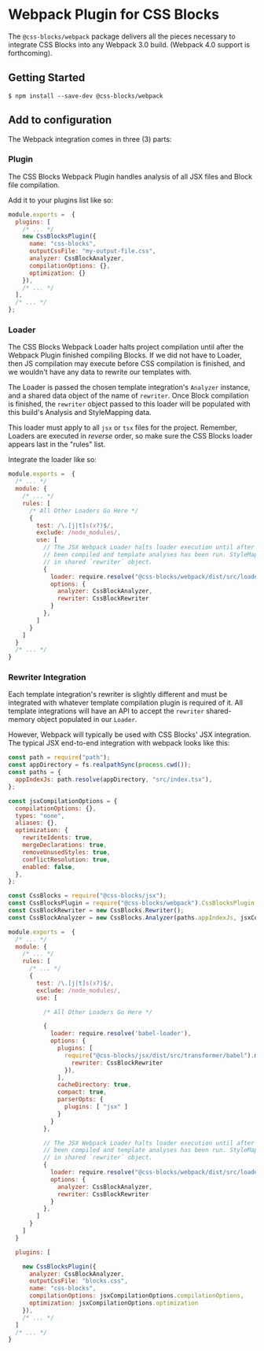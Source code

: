 # Webpack Plugin for CSS Blocks

The `@css-blocks/webpack` package delivers all the pieces necessary to integrate CSS Blocks into any Webpack 3.0 build. (Webpack 4.0 support is forthcoming).

## Getting Started

```
$ npm install --save-dev @css-blocks/webpack
```

## Add to configuration

The Webpack integration comes in three (3) parts:

### Plugin

The CSS Blocks Webpack Plugin handles analysis of all JSX files and Block file compilation.

Add it to your plugins list like so:

```js
module.exports =  {
  plugins: [
    /* ... */
    new CssBlocksPlugin({
      name: "css-blocks",
      outputCssFile: "my-output-file.css",
      analyzer: CssBlockAnalyzer,
      compilationOptions: {},
      optimization: {}
    }),
    /* ... */
  ],
  /* ... */
};
```

### Loader

The CSS Blocks Webpack Loader halts project compilation until after the Webpack Plugin finished compiling Blocks. If we did not have to Loader, then JS compilation may execute before CSS compilation is finished, and we wouldn't have any data to rewrite our templates with.

The Loader is passed the chosen template integration's `Analyzer` instance, and a shared data object of the name of `rewriter`. Once Block compilation is finished, the `rewriter` object passed to this loader will be populated with this build's Analysis and StyleMapping data.

This loader must apply to all `jsx` or `tsx` files for the project. Remember, Loaders are executed in *reverse* order, so make sure the CSS Blocks loader appears last in the "rules" list.

Integrate the loader like so:

```js
module.exports =  {
  /* ... */
  module: {
    /* ... */
    rules: [
      /* All Other Loaders Go Here */
      {
        test: /\.[j|t]s(x?)$/,
        exclude: /node_modules/,
        use: [
          // The JSX Webpack Loader halts loader execution until after all blocks have
          // been compiled and template analyses has been run. StyleMapping data stored
          // in shared `rewriter` object.
          {
            loader: require.resolve("@css-blocks/webpack/dist/src/loader"),
            options: {
              analyzer: CssBlockAnalyzer,
              rewriter: CssBlockRewriter
            }
          },
        ]
      }
    ]
  }
  /* ... */
}
```

### Rewriter Integration

Each template integration's rewriter is slightly different and must be integrated with whatever template compilation plugin is required of it. All template integrations will have an API to accept the `rewriter` shared-memory object populated in our `Loader`.

However, Webpack will typically be used with CSS Blocks' JSX integration. The typical JSX end-to-end integration with webpack looks like this:

```js
const path = require("path");
const appDirectory = fs.realpathSync(process.cwd());
const paths = {
  appIndexJs: path.resolve(appDirectory, "src/index.tsx"),
};

const jsxCompilationOptions = {
  compilationOptions: {},
  types: "none",
  aliases: {},
  optimization: {
    rewriteIdents: true,
    mergeDeclarations: true,
    removeUnusedStyles: true,
    conflictResolution: true,
    enabled: false,
  },
};

const CssBlocks = require("@css-blocks/jsx");
const CssBlocksPlugin = require("@css-blocks/webpack").CssBlocksPlugin;
const CssBlockRewriter = new CssBlocks.Rewriter();
const CssBlockAnalyzer = new CssBlocks.Analyzer(paths.appIndexJs, jsxCompilationOptions);

module.exports =  {
  /* ... */
  module: {
    /* ... */
    rules: [
      /* ... */
      {
        test: /\.[j|t]s(x?)$/,
        exclude: /node_modules/,
        use: [

          /* All Other Loaders Go Here */

          {
            loader: require.resolve('babel-loader'),
            options: {
              plugins: [
                require("@css-blocks/jsx/dist/src/transformer/babel").makePlugin({
                  rewriter: CssBlockRewriter
                }),
              ],
              cacheDirectory: true,
              compact: true,
              parserOpts: {
                plugins: [ "jsx" ]
              }
            }
          },

          // The JSX Webpack Loader halts loader execution until after all blocks have
          // been compiled and template analyses has been run. StyleMapping data stored
          // in shared `rewriter` object.
          {
            loader: require.resolve("@css-blocks/webpack/dist/src/loader"),
            options: {
              analyzer: CssBlockAnalyzer,
              rewriter: CssBlockRewriter
            }
          },
        ]
      }
    ]
  }

  plugins: [

    new CssBlocksPlugin({
      analyzer: CssBlockAnalyzer,
      outputCssFile: "blocks.css",
      name: "css-blocks",
      compilationOptions: jsxCompilationOptions.compilationOptions,
      optimization: jsxCompilationOptions.optimization
    }),
    /* ... */
  ]
  /* ... */
}
